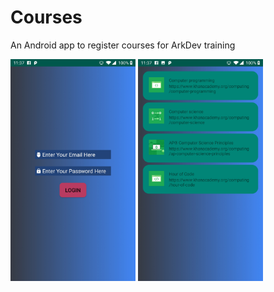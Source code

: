 # Courses
An Android app to register courses for ArkDev training


<img src="screenshots/login.png" width="200"> <img src="screenshots/coursesList.png" width="200">
